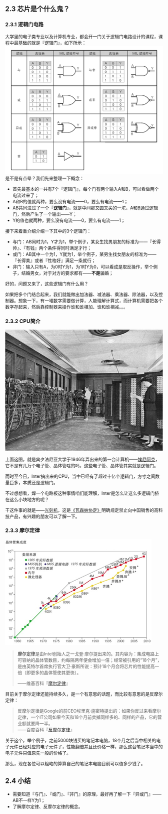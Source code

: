## 2.3 芯片是个什么鬼？

### 2.3.1 逻辑门电路

大学里的电子类专业以及计算机专业，都会开一门关于逻辑门电路设计的课程，课程中最基础的就是『逻辑门』，如下所示：  
![](/assets/gate_circuit.png)是不是有点晕？我们先来整理一下概念：

* 首先最基本的一共有7个『逻辑门』，每个门有两个输入A和B，可以看做两个电流过来了；
* A和B的值就两种，要么没有电流——0，要么有电流——1；
* AB共同进过了一个『**逻辑门**』，就是中间那又圆又尖的一坨，A和B通过逻辑门，然后产生了一个输出——Y；
* Y的值也就两种，要么没有电流——0，要么有电流——1；

接下来着重介绍介绍一下其中的3个逻辑门：

* 与门：AB同时为1，Y才为1，举个例子，某女生找男朋友的标准为——『长得帅』、『有钱』两个条件得同时满足才行；
* 或门：AB其中一个为1，Y就为1，举个例子，某男生找女朋友的标准为——『长得美』或者『性格好』满足一条就行；
* 非门：输入只有A，为0时Y为1，为1时Y为0，可以看成是取反操作，举个例子，结婚男女，对于对方的要求都有——**不是**骗婚；

好的，问题又来了，这些逻辑门有什么用？

如果把多个门结合起来，我们就能做出加法器、减法器、乘法器、除法器，以及控制器。想象一下，有一堆数字需要做计算，人能理解计算式，而计算机需要把各个数字存起来，然后靠控制器来操作谁和谁相加、谁和谁相减。。。

### 2.3.2 CPU简介

![](/assets/eniac.png)

上面这图，就是宾夕法尼亚大学于1946年弄出来的第一台计算机——[埃尼阿克](https://zh.wikipedia.org/wiki/電子數值積分計算機)，它不是有几万个电子管、晶体管啥的吗，这些电子管、晶体管其实就是逻辑门。

而时至今日，Inter搞出来的CPU，当中已经有了超过十亿个逻辑门，方寸之间数量巨多，本质还是逻辑门。

不过想想看，焊一个电路板这种事情咱们能理解，Inter是怎么让这么多逻辑门挤在这么小块地方的呢？

干这件事的就是——[光刻机](https://zh.wikipedia.org/wiki/光刻机)，这是[《瓦森纳协定》](https://zh.wikipedia.org/wiki/瓦聖納協定)明确规定禁止向中国销售的高科技产品，有兴趣的朋友可以了解一下。

### 2.3.3 摩尔定律

![](/assets/moores_law.png)

> **摩尔定律**是由Intel创始人之一戈登·摩尔提出来的。其内容为：集成电路上可容纳的晶体管数目，约每隔两年便会增加一倍；经常被引用的“18个月”，是由英特尔首席执行官大卫·豪斯所说：预计18个月会将芯片的性能提高一倍（即更多的晶体管使其更快）。
>
> ——维基百科『[摩尔定律](https://zh.wikipedia.org/wiki/摩尔定律)』

目前关于摩尔定律还能持续多久，是一个有意思的话题，而比较有意思的是反摩尔定律：

> 反摩尔定律是Google的前CEO埃里克·施密特提出的：如果你反过来看摩尔定律，一个IT公司如果今天和18个月前卖掉同样多的、同样的产品，它的营业额就要降一半。  
> ——百度百科『[反摩尔定律](https://baike.baidu.com/item/反摩尔定律)』

关于这个，举个例子，之前5000块钱买的笔记本电脑，18个月之后当中相关的电子元件已经对应的电子元件了，性能翻倍并且还价格一样，那么这台笔记本当中的电子元件只值原先一般的价格了。

那么，现在各位可以粗略的算算自己的笔记本电脑目前可以值多少钱了。

## 2.4 小结

* 需要知道『与门』、『或门』、『非门』的原理，最好再了解一下『异或门』——AB不一样Y为1；
* 了解摩尔定律、反摩尔定律的概念。




